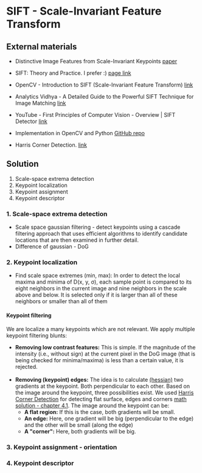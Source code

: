 # SIFT - Scale-Invariant Feature Transform


## External materials
- Distinctive Image Features from Scale-Invariant Keypoints [paper](../_materials/sift_highlighted.pdf)
- SIFT: Theory and Practice. I prefer :) [page link](https://aishack.in/tutorials/sift-scale-invariant-feature-transform-introduction/)
- OpenCV - Introduction to SIFT (Scale-Invariant Feature Transform) [link](https://docs.opencv.org/4.x/da/df5/tutorial_py_sift_intro.html)
- Analytics Vidhya - A Detailed Guide to the Powerful SIFT Technique for Image Matching [link](https://www.analyticsvidhya.com/blog/2019/10/detailed-guide-powerful-sift-technique-image-matching-python/)
- YouTube - First Principles of Computer Vision - Overview | SIFT Detector [link](https://www.youtube.com/watch?v=KgsHoJYJ4S8)

- Implementation in OpenCV and Python [GitHub repo](https://github.com/OpenGenus/SIFT-Scale-Invariant-Feature-Transform)
- Harris Corner Detection. [link](https://vovkos.github.io/doxyrest-showcase/opencv/sphinxdoc/page_tutorial_py_features_harris.html)

## Solution
1. Scale-space extrema detection
2. Keypoint localization
3. Keypoint assignment
4. Keypoint descriptor

### 1. Scale-space extrema detection
- Scale space gaussian filtering - detect keypoints using a cascade filtering approach
  that uses efficient algorithms to identify candidate locations that are then examined in further
  detail.
- Difference of gaussian - DoG

### 2. Keypoint localization
- Find scale space extremes (min, max):
  In order to detect the local maxima and minima of D(x, y, σ), each sample point is compared to its eight neighbors in the current image and nine neighbors in the scale above and below. It is selected only if it is larger than all of these neighbors or smaller than all of them

#### Keypoint filtering
We are localize a many keypoints which are not relevant. We apply multiple keypoint filtering blunts:
- **Removing low contrast features:** This is simple. If the magnitude of the intensity (i.e., without sign) at the current pixel in the DoG image (that is being checked for minima/maxima) is less than a certain value, it is rejected.
  <br>
  <br>
- **Removing (keypoint) edges:** The idea is to calculate [(hessian)](https://en.wikipedia.org/wiki/Hessian_matrix) two gradients at the keypoint. Both perpendicular to each other. Based on the image around the keypoint, three possibilities exist. We used [Harris Corner Detection](https://vovkos.github.io/doxyrest-showcase/opencv/sphinxdoc/page_tutorial_py_features_harris.html) for detecting flat surface, edges and corners [math solution - chapter 4.1](../_materials/sift_highlighted.pdf). The image around the keypoint can be:
    - **A flat region:** If this is the case, both gradients will be small.
    - **An edge:** Here, one gradient will be big (perpendicular to the edge) and the other will be small (along the edge)
    - **A "corner":** Here, both gradients will be big.




### 3. Keypoint assignment - orientation


### 4. Keypoint descriptor